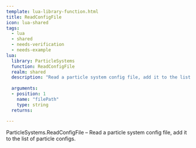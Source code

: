 ```yaml
---
template: lua-library-function.html
title: ReadConfigFile
icon: lua-shared
tags:
  - lua
  - shared
  - needs-verification
  - needs-example
lua:
  library: ParticleSystems
  function: ReadConfigFile
  realm: shared
  description: "Read a particle system config file, add it to the list of particle configs."
  
  arguments:
  - position: 1
    name: "filePath"
    type: string
  returns:
    
---
```


<div class="lua__search__keywords">
ParticleSystems.ReadConfigFile &#x2013; Read a particle system config file, add it to the list of particle configs.
</div>
